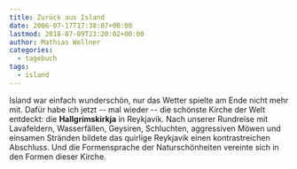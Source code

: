 ```yaml
---
title: Zurück aus Island
date: 2006-07-17T17:38:07+00:00
lastmod: 2018-07-09T23:20:02+00:00
author: Mathias Wellner
categories:
  - tagebuch
tags:
  - island
---
```

Island war einfach wunderschön, nur das Wetter spielte am Ende nicht mehr mit. Dafür habe ich jetzt -- mal wieder -- die schönste Kirche der Welt entdeckt: die **Hallgrimskirkja** in Reykjavik. Nach unserer Rundreise mit Lavafeldern, Wasserfällen, Geysiren, Schluchten, aggressiven Möwen und einsamen Stränden bildete das quirlige Reykjavik einen kontrastreichen Abschluss. Und die Formensprache der Naturschönheiten vereinte sich in den Formen dieser Kirche.